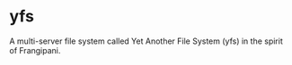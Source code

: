 yfs
===

A multi-server file system called Yet Another File System (yfs) in the spirit of Frangipani. 